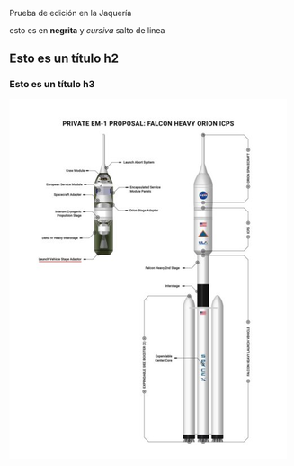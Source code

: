 Prueba de edición en la Jaquería

esto es en **negrita**
y *cursiva*
  salto de linea
## Esto es un título h2
### Esto es un título h3

![Alternativo](Heavy.jpg)